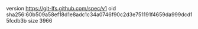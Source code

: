 version https://git-lfs.github.com/spec/v1
oid sha256:60b509a58ef18d1e8adc1c34a0746f90c2d3e751191f4659da999dcd15fcdb3b
size 3966
